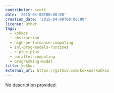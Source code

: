 ```yaml
---
contributor: scott
date: '2015-04-08T00:00:00'
creation_date: '2015-04-08T00:00:00'
license: Other
tags:
  - kokkos
  - abstraction
  - high-performance-computing
  - snl-prog-models-runtimes
  - c-plus-plus
  - parallel-computing
  - programming-model
title: kokkos
external_url: https://github.com/kokkos/kokkos
---
```


No description provided.
